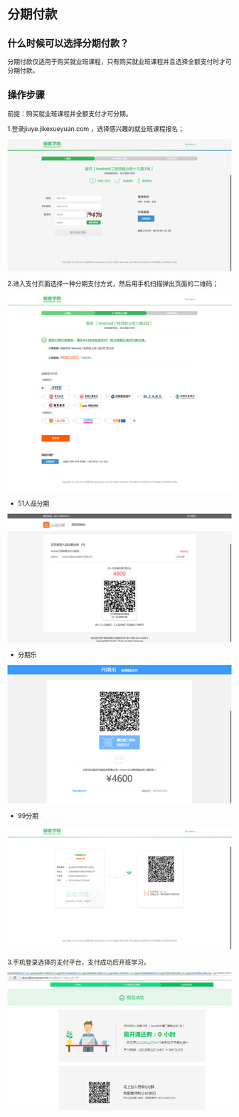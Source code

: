 # 分期付款 

## 什么时候可以选择分期付款？

分期付款仅适用于购买就业班课程，只有购买就业班课程并且选择全额支付时才可分期付款。


## 操作步骤

前提：购买就业班课程并全额支付才可分期。

1.登录jiuye.jikexueyuan.com ，选择感兴趣的就业班课程报名；

![](/images/baoming.png) 

2.进入支付页面选择一种分期支付方式，然后用手机扫描弹出页面的二维码；

![](/images/pay.png) 

- 51人品分期
 
![](/images/51pay.png) 

- 分期乐

![](/images/fenqilepay.png) 

- 99分期

![](/images/99pay.png) 

3.手机登录选择的支付平台，支付成功后开班学习。

![](/images/baomingkaiban.png) 
